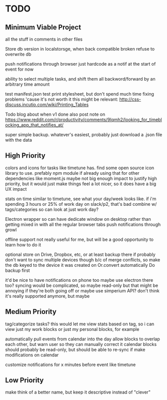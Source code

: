# TODO

## Minimum Viable Project

all the stuff in comments in other files

Store db version in localstorsge, when back compatible broken refuse to overwrite db

push notifications through browser
	just hardcode as a notif at the start of event for now

ability to select multiple tasks, and shift them all backword/forward by an arbitrary time amount

test manifest.json
test print stylesheet, but don't spend much time fixing problems 'cause it's not worth it
	this might be relevant: http://css-discuss.incutio.com/wiki/Printing_Tables

Todo blog about when v1 done
also post note on https://www.reddit.com/r/productivity/comments/9lqmh2/looking_for_timeblocking_app_that_notifies_at/

super simple backup. whatever's easiest, probably just download a .json file with the data



## High Priority

colors and icons for tasks like timetune has. find some open source icon library to use. prefably npm module if already using that for other dependencies like moment.js
	maybe not big enough impact to justify high priority, but it would just make things feel a lot nicer, so it does have a big UX impact
	

stats on time
	similar to timetune, see what your day/week looks like. if i'm spending 3 hours or 25% of work day on slack/p2, that's bad
	combine w/ tags/categories so can look at just work day?

Electron wrapper so can have dedicate window on desktop rather than getting mixed in with all the regular browser tabs
	push notifications through growl

offline support
	not really useful for me, but will be a good opportunity to learn how to do it

optional store on Drive, Dropbox, etc, or at least backup there if
	probably don't want to sync multiple devices though b/c of merge conflicts, so make the db keyed to the device it was created on
Or.convert automatically
Do backup first

it'd be nice to have notifications on phone too
	maybe use electron there too?
syncing would be complicated, so maybe read-only
but that might be annoying if they're both going off
or maybe use simperium API? don't think it's really supported anymore, but maybe




## Medium Priority

tag/categorize tasks?
	this would let me view stats based on tag, so i can view just my work blocks or just my personal blocks, for example


automatically pull events from calendar into the day
	allow blocks to overlap each other, but warn user so they can manually correct it
	calendar blocks should probably be read-only, but should be able to re-sync if make modifications on calendar

customize notifications for x minutes before event like timetune


## Low Priority

make think of a better name, but keep it descriptive instead of "clever"
